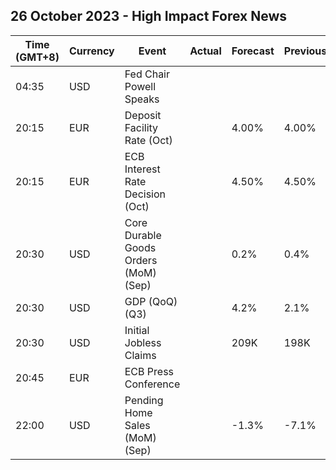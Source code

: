 ## 26 October 2023 - High Impact Forex News

| Time (GMT+8) | Currency | Event | Actual | Forecast | Previous |
|------|----------|-------|--------|----------|----------|
| 04:35 | USD | Fed Chair Powell Speaks |  |  |  |
| 20:15 | EUR | Deposit Facility Rate (Oct) |  | 4.00% | 4.00% |
| 20:15 | EUR | ECB Interest Rate Decision (Oct) |  | 4.50% | 4.50% |
| 20:30 | USD | Core Durable Goods Orders (MoM) (Sep) |  | 0.2% | 0.4% |
| 20:30 | USD | GDP (QoQ) (Q3) |  | 4.2% | 2.1% |
| 20:30 | USD | Initial Jobless Claims |  | 209K | 198K |
| 20:45 | EUR | ECB Press Conference |  |  |  |
| 22:00 | USD | Pending Home Sales (MoM) (Sep) |  | -1.3% | -7.1% |
